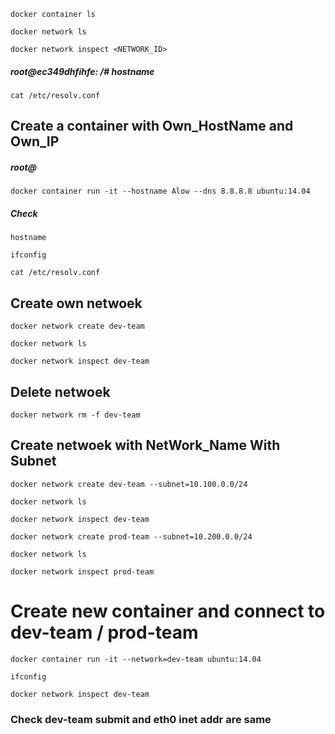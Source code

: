 ```
docker container ls
```
```
docker network ls
```
```
docker network inspect <NETWORK_ID>
```
##### root@ec349dhfihfe: /# hostname
```
cat /etc/resolv.conf
```
## Create a container with Own_HostName and Own_IP
##### root@
```
docker container run -it --hostname Alow --dns 8.8.8.8 ubuntu:14.04
```
##### Check
```
hostname
```
```
ifconfig
```
```
cat /etc/resolv.conf
```

## Create own netwoek
```
docker network create dev-team
```
```
docker network ls
```
```
docker network inspect dev-team
```
## Delete netwoek 
```
docker network rm -f dev-team 
```
## Create netwoek with NetWork_Name With Subnet
```
docker network create dev-team --subnet=10.100.0.0/24
```
```
docker network ls
```
```
docker network inspect dev-team
```

```
docker network create prod-team --subnet=10.200.0.0/24
```
```
docker network ls
```
```
docker network inspect prod-team
```
# Create new container and connect to dev-team / prod-team 
```
docker container run -it --network=dev-team ubuntu:14.04
```
```
ifconfig
```
```
docker network inspect dev-team
```

### Check dev-team submit and eth0 inet addr are same











